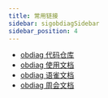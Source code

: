 ```yaml
---
title: 常用链接
sidebar: sigobdiagSidebar
sidebar_position: 4
---
```


- [obdiag 代码仓库](https://github.com/oceanbase/obdiag)
- [obdiag 使用文档](https://www.oceanbase.com/docs/obdiag-cn)
- [obdiag 语雀文档](https://oceanbase.yuque.com/org-wiki-obtech-vh7w9r/imzr6c/rhg09211pih0aomx)
- [obdiag 周会文档](https://oceanbase.yuque.com/org-wiki-obtech-vh7w9r/imzr6c/nn8lkfd95vk2qoxg)